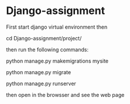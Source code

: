 # Django-assignment
First start django virtual environment then

cd Django-assignment/project/

then run the following commands:

python manage.py makemigrations mysite

python manage.py migrate

python manage.py runserver

then open in the browsser and see the web page
